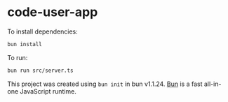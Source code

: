 # code-user-app

To install dependencies:

```bash
bun install
```

To run:

```bash
bun run src/server.ts
```

This project was created using `bun init` in bun v1.1.24. [Bun](https://bun.sh) is a fast all-in-one JavaScript runtime.
